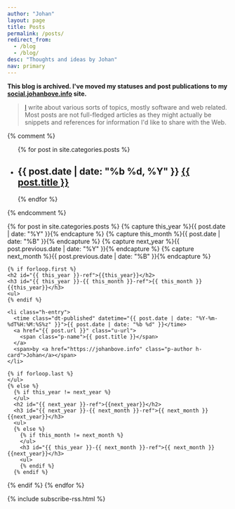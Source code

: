 ```yaml
---
author: "Johan"
layout: page
title: Posts
permalink: /posts/
redirect_from:
  - /blog
  - /blog/
desc: "Thoughts and ideas by Johan"
nav: primary
---
```


<div class="notification">
  <p><strong>This blog is archived. I've moved my statuses and post publications to my <a href="https://social.johanbove.info">social.johanbove.info</a> site.</strong></p>
</div>

> <a href="https://johanbove.info" class="p-author h-card">I</a> write about various sorts of topics, mostly software and web related. Most posts are not full-fledged articles as they might actually be snippets and references for information I'd like to share with the Web.

<div class="posts">

  {% comment %}
  <!-- http://stackoverflow.com/a/19104574 -->
  <ul class="post-list">
  {% for post in site.categories.posts %}
    <li class="h-entry">
      <h2>
        <span class="post-meta"><time class="dt-published" datetime="{{ post.date | date: "%Y-%m-%dT%H:%M:%S%z" }}">{{ post.date | date: "%b %d, %Y" }}</time></span>
        <a class="post-link u-url" href="{{ post.url | prepend: site.baseurl }}"{% if post.lang != null %} lang="{{ post.lang }}"{% endif %}><span class="p-name">{{ post.title }}</span></a>
      </h2>
    </li>
  {% endfor %}
  </ul>
  {% endcomment %}

  {% for post in site.categories.posts %}
    {% capture this_year %}{{ post.date | date: "%Y" }}{% endcapture %}
    {% capture this_month %}{{ post.date | date: "%B" }}{% endcapture %}
    {% capture next_year %}{{ post.previous.date | date: "%Y" }}{% endcapture %}
    {% capture next_month %}{{ post.previous.date | date: "%B" }}{% endcapture %}

    {% if forloop.first %}
    <h2 id="{{ this_year }}-ref">{{this_year}}</h2>
    <h3 id="{{ this_year }}-{{ this_month }}-ref">{{ this_month }} {{this_year}}</h3>
    <ul>
    {% endif %}

    <li class="h-entry">
      <time class="dt-published" datetime="{{ post.date | date: "%Y-%m-%dT%H:%M:%S%z" }}">{{ post.date | date: "%b %d" }}</time>
      <a href="{{ post.url }}" class="u-url">
        <span class="p-name">{{ post.title }}</span>
      </a>
      <span>by <a href="https://johanbove.info" class="p-author h-card">Johan</a></span>
    </li>

    {% if forloop.last %}
    </ul>
    {% else %}
      {% if this_year != next_year %}
      </ul>
      <h2 id="{{ next_year }}-ref">{{next_year}}</h2>
      <h3 id="{{ next_year }}-{{ next_month }}-ref">{{ next_month }} {{next_year}}</h3>
      <ul>
      {% else %}
        {% if this_month != next_month %}
        </ul>
        <h3 id="{{ this_year }}-{{ next_month }}-ref">{{ next_month }} {{next_year}}</h3>
        <ul>
        {% endif %}
      {% endif %}
  {% endif %}
{% endfor %}
</div>

 {% include subscribe-rss.html %}
